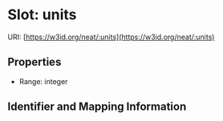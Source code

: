 # Slot: units

URI: [https://w3id.org/neat/:units](https://w3id.org/neat/:units)



<!-- no inheritance hierarchy -->


## Properties

 * Range: integer



## Identifier and Mapping Information





